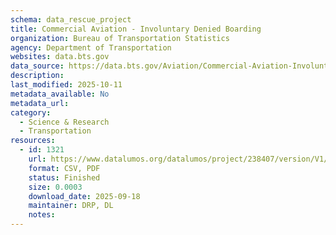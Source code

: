 ```yaml
---
schema: data_rescue_project 
title: Commercial Aviation - Involuntary Denied Boarding
organization: Bureau of Transportation Statistics
agency: Department of Transportation
websites: data.bts.gov
data_source: https://data.bts.gov/Aviation/Commercial-Aviation-Involuntary-Denied-Boarding/xyfb-hgtv/about_data
description: 
last_modified: 2025-10-11
metadata_available: No
metadata_url: 
category:
  - Science & Research 
  - Transportation 
resources:
  - id: 1321
    url: https://www.datalumos.org/datalumos/project/238407/version/V1/view
    format: CSV, PDF
    status: Finished
    size: 0.0003
    download_date: 2025-09-18
    maintainer: DRP, DL
    notes: 
---
```

